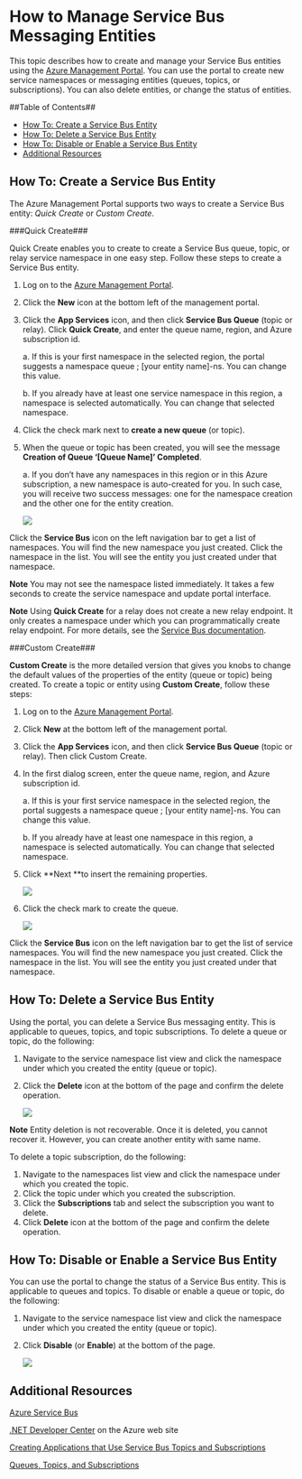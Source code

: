 <properties linkid="service-bus-manage-messaging-entitites" urlDisplayName="Traffic Manager" pageTitle="Manage Service Bus Messaging Entities - Azure" metaKeywords="" description="Learn how to create and manage your Service Bus entities using the Azure Management Portal." metaCanonical="" disqusComments="1" umbracoNaviHide="1" services="service-bus" documentationCenter="" title="How to Manage Service Bus Messaging Entities" authors="sethm" solutions="" />



# How to Manage Service Bus Messaging Entities

This topic describes how to create and manage your Service Bus entities using the [Azure Management Portal](http://manage.windowsazure.com). You can use the portal to create new service namespaces or messaging entities (queues, topics, or subscriptions). You can also delete entities, or change the status of entities. 

##Table of Contents##

* [How To: Create a Service Bus Entity](#create)
* [How To: Delete a Service Bus Entity](#delete)
* [How To: Disable or Enable a Service Bus Entity](#disableenable)
* [Additional Resources](#seealso)

<h2><a id="create"></a>How To: Create a Service Bus Entity</h2>

The Azure Management Portal supports two ways to create a Service Bus entity: *Quick Create* or *Custom Create*.

###Quick Create###

Quick Create enables you to create to create a Service Bus queue, topic, or relay service namespace in one easy step. Follow these steps to create a Service Bus entity.

1.	Log on to the [Azure Management Portal](http://manage.windowsazure.com).
2.	Click the **New** icon at the bottom left of the management portal.
3.	Click the **App Services** icon, and then click **Service Bus Queue** (topic or relay). Click **Quick Create**, and enter the queue name, region, and Azure subscription id.

	a.	If this is your first namespace in the selected region, the portal suggests a namespace queue ; [your entity name]-ns. You can change this value.

	b.	If you already have at least one service namespace in this region, a namespace is selected automatically. You can change that selected namespace.

4.	Click the check mark next to **create a new queue** (or topic).
5.	When the queue or topic has been created, you will see the message **Creation of Queue ‘[Queue Name]’ Completed**.

	a. If you don’t have any namespaces in this region or in this Azure subscription, a new namespace is auto-created for you. In such case, you will receive two success messages: one for the namespace creation and the other one for the entity creation.

	![][1]

Click the **Service Bus** icon on the left navigation bar to get a list of namespaces. You will find the new namespace you just created. Click the namespace in the list. You will see the entity you just created under that namespace.

**Note** You may not see the namespace listed immediately. It takes a few seconds to create the service namespace and update portal interface. 

**Note** Using **Quick Create** for a relay does not create a new relay endpoint. It only creates a namespace under which you can programmatically create relay endpoint. For more details, see the [Service Bus documentation](http://www.windowsazure.com/en-us/develop/net/how-to-guides/service-bus-relay/).

###Custom Create###

**Custom Create** is the more detailed version that gives you knobs to change the default values of the properties of the entity (queue or topic) being created. To create a topic or entity using **Custom Create**, follow these steps: 

1.	Log on to the [Azure Management Portal](http://manage.windowsazure.com).
2.	Click **New** at the bottom left of the management portal.
3.	Click the **App Services** icon, and then click **Service Bus Queue** (topic or relay). Then click Custom Create.
4.	In the first dialog screen, enter the queue name, region, and Azure subscription id.

	a.	If this is your first service namespace in the selected region, the portal suggests a namespace queue ; [your entity name]-ns. You can change this value.

	b.	If you already have at least one namespace in this region, a namespace is selected automatically. You can change that selected namespace.

5. Click **Next **to insert the remaining properties. 

	![][2]
	
6. Click the check mark to create the queue. 

	![][3]

Click the **Service Bus** icon on the left navigation bar to get the list of service namespaces. You will find the new namespace you just created. Click the namespace in the list. You will see the entity you just created under that namespace.

<h2><a id="delete"></a>How To: Delete a Service Bus Entity</h2>

Using the portal, you can delete a Service Bus messaging entity. This is applicable to queues, topics, and topic subscriptions. To delete a queue or topic, do the following:

1. Navigate to the service namespace list view and click the namespace under which you created the entity (queue or topic).
2. Click the **Delete** icon at the bottom of the page and confirm the delete operation.

	![][4]

**Note** Entity deletion is not recoverable. Once it is deleted, you cannot recover it. However, you can create another entity with same name.

To delete a topic subscription, do the following:

1.	Navigate to the namespaces list view and click the namespace under which you created the topic.
2.	Click the topic under which you created the subscription.
3.	Click the **Subscriptions** tab and select the subscription you want to delete.
4.	Click **Delete** icon at the bottom of the page and confirm the delete operation.

<h2><a id="disableenable"></a>How To: Disable or Enable a Service Bus Entity</h2>

You can use the portal to change the status of a Service Bus entity. This is applicable to queues and topics. To disable or enable a queue or topic, do the following:

1. Navigate to the service namespace list view and click the namespace under which you created the entity (queue or topic).
2. Click **Disable** (or **Enable**) at the bottom of the page.

	![][5]	

<h2><a id="seealso"></a>Additional Resources</h2>


[Azure Service Bus][]

[.NET Developer Center][] on the Azure web site

[Creating Applications that Use Service Bus Topics and Subscriptions][]

[Queues, Topics, and Subscriptions][]

[Azure Service Bus]: http://go.microsoft.com/fwlink/?LinkId=266834
[.NET Developer Center]: http://go.microsoft.com/fwlink/?LinkID=262187
[Creating Applications that Use Service Bus Topics and Subscriptions]: http://go.microsoft.com/fwlink/?LinkId=264293
[Queues, Topics, and Subscriptions]: http://go.microsoft.com/fwlink/?LinkId=264291
[1]: ./media/service-bus-manage-message-entities/QueueQuickCreate.png
[2]: ./media/service-bus-manage-message-entities/AddQueue1.png
[3]: ./media/service-bus-manage-message-entities/ConfigureQueue.png
[4]: ./media/service-bus-manage-message-entities/DeleteEntity.png
[5]: ./media/service-bus-manage-message-entities/DisableEnable.png
